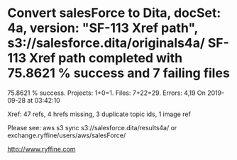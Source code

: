 # Convert salesForce to Dita, docSet: 4a, version: "SF-113 Xref path", s3://salesforce.dita/originals4a/ SF-113 Xref path completed with 75.8621 % success and 7 failing files

75.8621 % success. Projects: 1+0=1.  Files: 7+22=29. Errors: 4,19  On 2019-09-28 at 03:42:10

Xref: 47 refs, 4 hrefs missing, 3 duplicate topic ids, 1 image ref

Please see: aws s3 sync s3://salesforce.dita/results4a/ or exchange.ryffine/users/aws/salesForce/

http://www.ryffine.com
